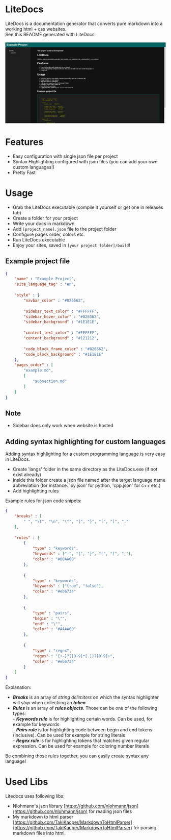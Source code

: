 # LiteDocs

LiteDocs is a documentation generator that converts pure markdown into a working html + css websites.  
See this README generated with LiteDocs:
<br><br>
![This README by LiteDocs!](example/readme_generated.png)

# Features
- Easy configuration with single json file per project
- Syntax Highlighting configured with json files (you can add your own custom languages!)
- Pretty Fast

# Usage
- Grab the LiteDocs executable (compile it yourself or get one in releases tab)
- Create a folder for your project
- Write your docs in markdown
- Add ``[project_name].json`` file to the project folder
- Configure pages order, colors etc.
- Run LiteDocs executable
- Enjoy your sites, saved in ``[your project folder]/build``!

## Example project file
```json
{
    "name" : "Example Project",
    "site_language_tag" : "en",

    "style" : {
        "navbar_color" : "#026562",

        "sidebar_text_color" : "#FFFFFF",
        "sidebar_hover_color" : "#026562",
        "sidebar_background" : "#1E1E1E",

        "content_text_color" : "#FFFFFF",
        "content_background" : "#121212",

        "code_block_frame_color" : "#026562",
        "code_block_background" : "#1E1E1E"
    },
    "pages_order" : [
        "example.md",
        [
            "subsection.md"
        ]
    ]
}
```

## Note
- Sidebar does only work when website is hosted

## Adding syntax highlighting for custom languages
Adding syntax highlighting for a custom programming language is very easy in LiteDocs.
- Create 'langs' folder in the same directory as the LiteDocs.exe (if not exist already)
- Inside this folder create a json file named after the target language name abbreviation (for instance. 'py.json' for python, 'cpp.json' for c++ etc.)
- Add highlighting rules

Example rules for json code snipets:
```json
{
    "breaks" : [
        " ", "\t", "\n", "\"", "{", "}", "[", "]", ","
    ],

    "rules" : [
        {
            "type" : "keywords",
            "keywords" : [":", "{", "}", "[", "]", ","],
            "color" : "#00AA00"
        },

        {
            "type" : "keywords",
            "keywords" : ["true", "false"],
            "color" : "#eb6734"
        },
    
        {
            "type" : "pairs",
            "begin" : "\"",
            "end" : "\"",
            "color" : "#AAAA00"
        },

        {
            "type" : "regex",
            "regex" : "[+-]?([0-9]*[.])?[0-9]+",
            "color" : "#eb6734"
        }
    ]
}
```
Explanation:
- ***Breaks*** is an array of *string delimiters* on which the syntax highlighter will *stop* when collectiing an ***token***  
- ***Rules*** is an array of ***rules objects***. Those can be one of the following types:  
      - ***Keywords rule*** is for highlighting certain words. Can be used, for example for keywords  
      - ***Pairs rule*** is for highlighting code between begin and end tokens (inclusive). Can be used for example for string literals  
      - ***Regex rule*** is for highlighting tokens that matches given regular expression. Can be used for example for coloring number literals  

Be combining those rules together, you can easily create syntax any language!

# Used Libs
Litedocs uses following libs:
- Nlohmann's json library [https://github.com/nlohmann/json](https://github.com/nlohmann/json) for reading json files
- My markdown to html parser [https://github.com/TakiKacper/MarkdownToHtmlParser](https://github.com/TakiKacper/MarkdownToHtmlParser) for parsing markdown files into html.
















